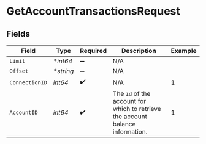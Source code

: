 # GetAccountTransactionsRequest


## Fields

| Field                                                                          | Type                                                                           | Required                                                                       | Description                                                                    | Example                                                                        |
| ------------------------------------------------------------------------------ | ------------------------------------------------------------------------------ | ------------------------------------------------------------------------------ | ------------------------------------------------------------------------------ | ------------------------------------------------------------------------------ |
| `Limit`                                                                        | **int64*                                                                       | :heavy_minus_sign:                                                             | N/A                                                                            |                                                                                |
| `Offset`                                                                       | **string*                                                                      | :heavy_minus_sign:                                                             | N/A                                                                            |                                                                                |
| `ConnectionID`                                                                 | *int64*                                                                        | :heavy_check_mark:                                                             | N/A                                                                            | 1                                                                              |
| `AccountID`                                                                    | *int64*                                                                        | :heavy_check_mark:                                                             | The `id` of the account for which to retrieve the account balance information. | 1                                                                              |
